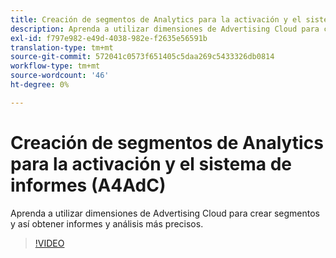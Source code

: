 ```yaml
---
title: Creación de segmentos de Analytics para la activación y el sistema de informes
description: Aprenda a utilizar dimensiones de Advertising Cloud para crear segmentos y así obtener informes y análisis más precisos.
exl-id: f797e982-e49d-4038-982e-f2635e56591b
translation-type: tm+mt
source-git-commit: 572041c0573f651405c5daa269c5433326db0814
workflow-type: tm+mt
source-wordcount: '46'
ht-degree: 0%

---
```


# Creación de segmentos de Analytics para la activación y el sistema de informes (A4AdC)

Aprenda a utilizar dimensiones de Advertising Cloud para crear segmentos y así obtener informes y análisis más precisos.

>[!VIDEO](https://video.tv.adobe.com/v/33916)
